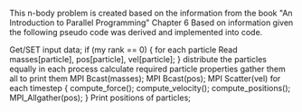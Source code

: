 This n-body problem is created based on the information from the book "An Introduction to Parallel Programming" Chapter 6
Based on information given the following pseudo code was derived and implemented into code. 

Get/SET input data;
if (my rank == 0) {
    for each particle
        Read masses[particle], pos[particle], vel[particle];
}
distribute the particles equally in each process 
calculate required particle properties
gather them all to print them
MPI Bcast(masses);
MPI Bcast(pos);
MPI Scatter(vel)
for each timestep {
    compute_force();
    compute_velocity();
    compute_positions();
    MPI_Allgather(pos);
}
Print positions of particles;
